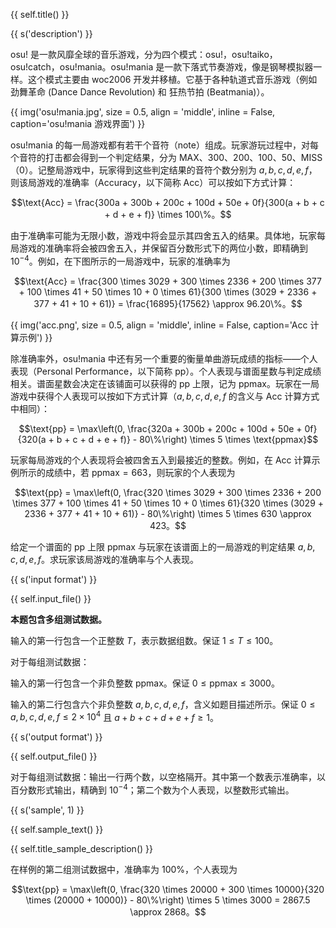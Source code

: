 {{ self.title() }}

{{ s('description') }}

osu! 是一款风靡全球的音乐游戏，分为四个模式：osu!，osu!taiko，osu!catch，osu!mania。osu!mania 是一款下落式节奏游戏，像是钢琴模拟器一样。这个模式主要由 woc2006 开发并移植。它基于各种轨道式音乐游戏（例如 劲舞革命 (Dance Dance Revolution) 和 狂热节拍 (Beatmania)）。

{{ img('osu!mania.jpg', size = 0.5, align = 'middle', inline = False, caption='osu!mania 游戏界面') }}

osu!mania 的每一局游戏都有若干个音符（note）组成。玩家游玩过程中，对每个音符的打击都会得到一个判定结果，分为 MAX、300、200、100、50、MISS（0）。记整局游戏中，玩家得到这些判定结果的音符个数分别为 $a, b, c, d, e, f$，则该局游戏的准确率（Accuracy，以下简称 Acc）可以按如下方式计算：

$$\text{Acc} = \frac{300a + 300b + 200c + 100d + 50e + 0f}{300(a + b + c + d + e + f)} \times 100\%。$$

由于准确率可能为无限小数，游戏中将会显示其四舍五入的结果。具体地，玩家每局游戏的准确率将会被四舍五入，并保留百分数形式下的两位小数，即精确到 $10 ^ {-4}$。例如，在下图所示的一局游戏中，玩家的准确率为

$$\text{Acc} = \frac{300 \times 3029 + 300 \times 2336 + 200 \times 377 + 100 \times 41 + 50 \times 10 + 0 \times 61}{300 \times (3029 + 2336 + 377 + 41 + 10 + 61)} = \frac{16895}{17562} \approx 96.20\%。$$

{{ img('acc.png', size = 0.5, align = 'middle', inline = False, caption='Acc 计算示例') }}

除准确率外，osu!mania 中还有另一个重要的衡量单曲游玩成绩的指标——个人表现（Personal Performance，以下简称 pp）。个人表现与谱面星数与判定成绩相关。谱面星数会决定在该铺面可以获得的 pp 上限，记为 $\text{ppmax}$。玩家在一局游戏中获得个人表现可以按如下方式计算（$a, b, c, d, e, f$ 的含义与 Acc 计算方式中相同）：

$$\text{pp} = \max\left(0, \frac{320a + 300b + 200c + 100d + 50e + 0f}{320(a + b + c + d + e + f)} - 80\%\right) \times 5 \times \text{ppmax}$$

玩家每局游戏的个人表现将会被四舍五入到最接近的整数。例如，在 Acc 计算示例所示的成绩中，若 $\text{ppmax} = 663$，则玩家的个人表现为

$$\text{pp} = \max\left(0, \frac{320 \times 3029 + 300 \times 2336 + 200 \times 377 + 100 \times 41 + 50 \times 10 + 0 \times 61}{320 \times (3029 + 2336 + 377 + 41 + 10 + 61)} - 80\%\right) \times 5 \times 630 \approx 423。$$

给定一个谱面的 pp 上限 $\text{ppmax}$ 与玩家在该谱面上的一局游戏的判定结果 $a, b, c, d, e, f$。求玩家该局游戏的准确率与个人表现。

{{ s('input format') }}

{{ self.input_file() }}

**本题包含多组测试数据。**

输入的第一行包含一个正整数 $T$，表示数据组数。保证 $1 \le T \le 100$。

对于每组测试数据：

输入的第一行包含一个非负整数 $\text{ppmax}$。保证 $0 \le \text{ppmax} \le 3000$。

输入的第二行包含六个非负整数 $a, b, c, d, e, f$，含义如题目描述所示。保证 $0 \le a, b, c, d, e, f \le 2 \times 10 ^ 4$ 且 $a + b + c + d + e + f \ge 1$。

{{ s('output format') }}

{{ self.output_file() }}

对于每组测试数据：输出一行两个数，以空格隔开。其中第一个数表示准确率，以百分数形式输出，精确到 $10 ^ {-4}$；第二个数为个人表现，以整数形式输出。

{{ s('sample', 1) }}

{{ self.sample_text() }}

{{ self.title_sample_description() }}

在样例的第二组测试数据中，准确率为 $100\%$，个人表现为

$$\text{pp} = \max\left(0, \frac{320 \times 20000 + 300 \times 10000}{320 \times (20000 + 10000)} - 80\%\right) \times 5 \times 3000 = 2867.5 \approx 2868。$$
